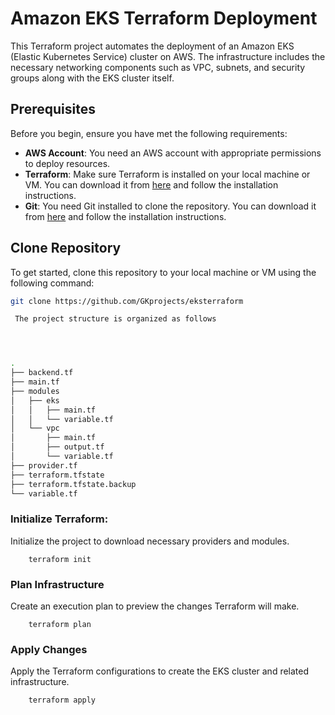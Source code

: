 # Amazon EKS Terraform Deployment

This Terraform project automates the deployment of an Amazon EKS (Elastic Kubernetes Service) cluster on AWS. The infrastructure includes the necessary networking components such as VPC, subnets, and security groups along with the EKS cluster itself.

## Prerequisites

Before you begin, ensure you have met the following requirements:

- **AWS Account**: You need an AWS account with appropriate permissions to deploy resources.
- **Terraform**: Make sure Terraform is installed on your local machine or VM. You can download it from [here](https://www.terraform.io/downloads.html) and follow the installation instructions.
- **Git**: You need Git installed to clone the repository. You can download it from [here](https://git-scm.com/downloads) and follow the installation instructions.

## Clone Repository

To get started, clone this repository to your local machine or VM using the following command:

```bash
git clone https://github.com/GKprojects/eksterraform

 The project structure is organized as follows




.
├── backend.tf
├── main.tf
├── modules
│   ├── eks
│   │   ├── main.tf
│   │   └── variable.tf
│   └── vpc
│       ├── main.tf
│       ├── output.tf
│       └── variable.tf
├── provider.tf
├── terraform.tfstate
├── terraform.tfstate.backup
└── variable.tf

```
### Initialize Terraform: 

Initialize the project to download necessary providers and modules.
```
    terraform init

```
### Plan Infrastructure

Create an execution plan to preview the changes Terraform will make.


```
    terraform plan

```
### Apply Changes
Apply the Terraform configurations to create the EKS cluster and related infrastructure.


```
    terraform apply
